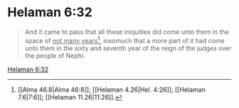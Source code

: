# Helaman 6:32

> And it came to pass that all these iniquities did come unto them in the space of <u>not many years</u>[^a], insomuch that a more part of it had come unto them in the sixty and seventh year of the reign of the judges over the people of Nephi.

[Helaman 6:32](https://www.churchofjesuschrist.org/study/scriptures/bofm/hel/6?lang=eng&id=p32#p32)


[^a]: [[Alma 46.8|Alma 46:8]]; [[Helaman 4.26|Hel. 4:26]]; [[Helaman 7.6|7:6]]; [[Helaman 11.26|11:26]].  
